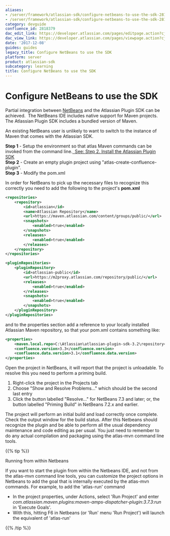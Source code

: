 ```yaml
---
aliases:
- /server/framework/atlassian-sdk/configure-netbeans-to-use-the-sdk-2818379.html
- /server/framework/atlassian-sdk/configure-netbeans-to-use-the-sdk-2818379.md
category: devguide
confluence_id: 2818379
dac_edit_link: https://developer.atlassian.com/pages/editpage.action?cjm=wozere&pageId=2818379
dac_view_link: https://developer.atlassian.com/pages/viewpage.action?cjm=wozere&pageId=2818379
date: '2017-12-08'
guides: guides
legacy_title: Configure NetBeans to use the SDK
platform: server
product: atlassian-sdk
subcategory: learning
title: Configure NetBeans to use the SDK
---
```

# Configure NetBeans to use the SDK

Partial integration between <a href="http://netbeans.org/" class="external-link">NetBeans</a> and the Atlassian Plugin SDK can be achieved.  The NetBeans IDE includes native support for Maven projects.  The Atlassian Plugin SDK includes a bundled version of Maven.

An existing NetBeans user is unlikely to want to switch to the instance of Maven that comes with the Atlassian SDK.

**Step 1** - Setup the environment so that atlas Maven commands can be invoked from the command line.[  See: Step 2. Install the Atlassian Plugin SDK](/server/framework/atlassian-sdk/set-up-the-atlassian-plugin-sdk-and-build-a-project)  
**Step 2** - Create an empty plugin project using "atlas-create-confluence-plugin".  
**Step 3** - Modify the pom.xml

In order for NetBeans to pick up the necessary files to recognize this correctly you need to add the following to the project's **pom.xml**

``` xml
<repositories>
    <repository>
        <id>atlassian</id>
        <name>Atlassian Repository</name>
        <url>https://maven.atlassian.com/content/groups/public/</url>
        <snapshots>
            <enabled>true</enabled>
        </snapshots>
        <releases>
            <enabled>true</enabled>
        </releases>
    </repository>
</repositories>

<pluginRepositories>
    <pluginRepository>
        <id>atlassian-public</id>
        <url>https://m2proxy.atlassian.com/repository/public/</url>
        <releases>
            <enabled>true</enabled>
        </releases>
        <snapshots>
            <enabled>true</enabled>
        </snapshots>
    </pluginRepository>
</pluginRepositories>
```

and to the properties section add a reference to your locally installed Atlassian Maven repository, so that your pom.xml contains something like:

``` xml
<properties>
    <maven.local.repo>C:\Atlassian\atlassian-plugin-sdk-3.2\repository</maven.local.repo>        
    <confluence.version>3.3</confluence.version>
    <confluence.data.version>3.1</confluence.data.version>
</properties>
```

Open the project in NetBeans, it will report that the project is unloadable. To resolve this you need to perform a priming build.

1.  Right-click the project in the Projects tab
2.  Choose "Show and Resolve Problems..." which should be the second last entry
3.  Click the button labelled "Resolve..." for NetBeans 7.3 and later; or, the button labelled "Priming Build" in NetBeans 7.2.x and earlier.

The project will perform an initial build and load correctly once complete. Check the output window for the build status. After this Netbeans should recognize the plugin and be able to perform all the usual dependency maintenance and code editing as per usual. You just need to remember to do any actual compilation and packaging using the atlas-mvn command line tools.

{{% tip %}}

Running from within Netbeans

If you want to start the plugin from within the Netbeans IDE, and not from the atlas-mvn command line tools, you can customize the project options in Netbeans to add the goal that is internally executed by the atlas-mvn commands. For example, to add the 'atlas-run' command

-   In the project properties, under Actions, select 'Run Project' and enter *com.atlassian.maven.plugins:maven-amps-dispatcher-plugin:3.7.3:run* in 'Execute Goals'.
-   With this, hitting F6 in Netbeans (or 'Run' menu 'Run Project') will launch the equivalent of 'atlas-run'

{{% /tip %}}







































































































































































































































































